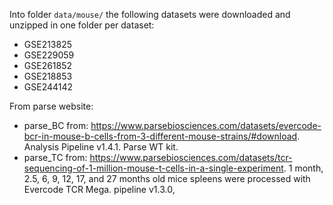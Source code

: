 Into folder `data/mouse/` the following datasets were downloaded and unzipped in one folder per dataset:

* GSE213825
* GSE229059
* GSE261852
* GSE218853
* GSE244142

From parse website:

* parse_BC from: https://www.parsebiosciences.com/datasets/evercode-bcr-in-mouse-b-cells-from-3-different-mouse-strains/#download. Analysis Pipeline v1.4.1. Parse WT kit.
* parse_TC from: https://www.parsebiosciences.com/datasets/tcr-sequencing-of-1-million-mouse-t-cells-in-a-single-experiment. 1 month, 2.5, 6, 9, 12, 17, and 27 months old mice spleens were processed with Evercode TCR Mega. pipeline v1.3.0,
